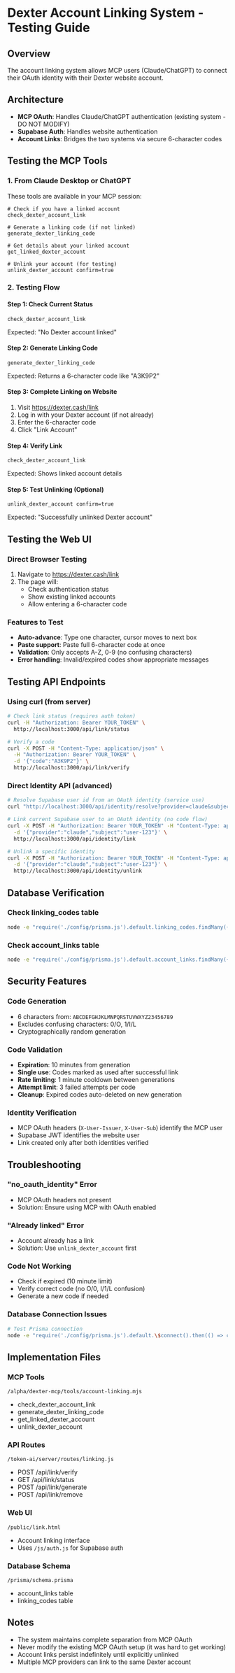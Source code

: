# Dexter Account Linking System - Testing Guide

## Overview
The account linking system allows MCP users (Claude/ChatGPT) to connect their OAuth identity with their Dexter website account.

## Architecture
- **MCP OAuth**: Handles Claude/ChatGPT authentication (existing system - DO NOT MODIFY)
- **Supabase Auth**: Handles website authentication  
- **Account Links**: Bridges the two systems via secure 6-character codes

## Testing the MCP Tools

### 1. From Claude Desktop or ChatGPT
These tools are available in your MCP session:

```
# Check if you have a linked account
check_dexter_account_link

# Generate a linking code (if not linked)
generate_dexter_linking_code

# Get details about your linked account
get_linked_dexter_account

# Unlink your account (for testing)
unlink_dexter_account confirm=true
```

### 2. Testing Flow

#### Step 1: Check Current Status
```
check_dexter_account_link
```
Expected: "No Dexter account linked"

#### Step 2: Generate Linking Code
```
generate_dexter_linking_code
```
Expected: Returns a 6-character code like "A3K9P2"

#### Step 3: Complete Linking on Website
1. Visit https://dexter.cash/link
2. Log in with your Dexter account (if not already)
3. Enter the 6-character code
4. Click "Link Account"

#### Step 4: Verify Link
```
check_dexter_account_link
```
Expected: Shows linked account details

#### Step 5: Test Unlinking (Optional)
```
unlink_dexter_account confirm=true
```
Expected: "Successfully unlinked Dexter account"

## Testing the Web UI

### Direct Browser Testing
1. Navigate to https://dexter.cash/link
2. The page will:
   - Check authentication status
   - Show existing linked accounts
   - Allow entering a 6-character code

### Features to Test
- **Auto-advance**: Type one character, cursor moves to next box
- **Paste support**: Paste full 6-character code at once
- **Validation**: Only accepts A-Z, 0-9 (no confusing characters)
- **Error handling**: Invalid/expired codes show appropriate messages

## Testing API Endpoints

### Using curl (from server)
```bash
# Check link status (requires auth token)
curl -H "Authorization: Bearer YOUR_TOKEN" \
  http://localhost:3000/api/link/status

# Verify a code
curl -X POST -H "Content-Type: application/json" \
  -H "Authorization: Bearer YOUR_TOKEN" \
  -d '{"code":"A3K9P2"}' \
  http://localhost:3000/api/link/verify
```

### Direct Identity API (advanced)
```bash
# Resolve Supabase user id from an OAuth identity (service use)
curl "http://localhost:3000/api/identity/resolve?provider=claude&subject=user-123"

# Link current Supabase user to an OAuth identity (no code flow)
curl -X POST -H "Authorization: Bearer YOUR_TOKEN" -H "Content-Type: application/json" \
  -d '{"provider":"claude","subject":"user-123"}' \
  http://localhost:3000/api/identity/link

# Unlink a specific identity
curl -X POST -H "Authorization: Bearer YOUR_TOKEN" -H "Content-Type: application/json" \
  -d '{"provider":"claude","subject":"user-123"}' \
  http://localhost:3000/api/identity/unlink
```

## Database Verification

### Check linking_codes table
```bash
node -e "require('./config/prisma.js').default.linking_codes.findMany({ orderBy: { created_at: 'desc' }, take: 5 }).then(r => { console.log('=== Recent Linking Codes ==='); r.forEach(c => console.log(c.code + ' - ' + (c.used ? 'USED' : 'ACTIVE') + ' - Expires: ' + c.expires_at)); }).catch(console.error).finally(() => process.exit())"
```

### Check account_links table
```bash
node -e "require('./config/prisma.js').default.account_links.findMany({ orderBy: { linked_at: 'desc' }, take: 5 }).then(r => { console.log('=== Recent Account Links ==='); r.forEach(l => console.log(l.oauth_provider + '/' + l.oauth_subject + ' -> ' + l.supabase_user_id)); }).catch(console.error).finally(() => process.exit())"
```

## Security Features

### Code Generation
- 6 characters from: `ABCDEFGHJKLMNPQRSTUVWXYZ23456789`
- Excludes confusing characters: 0/O, 1/I/L
- Cryptographically random generation

### Code Validation
- **Expiration**: 10 minutes from generation
- **Single use**: Codes marked as used after successful link
- **Rate limiting**: 1 minute cooldown between generations
- **Attempt limit**: 3 failed attempts per code
- **Cleanup**: Expired codes auto-deleted on new generation

### Identity Verification
- MCP OAuth headers (`X-User-Issuer`, `X-User-Sub`) identify the MCP user
- Supabase JWT identifies the website user
- Link created only after both identities verified

## Troubleshooting

### "no_oauth_identity" Error
- MCP OAuth headers not present
- Solution: Ensure using MCP with OAuth enabled

### "Already linked" Error  
- Account already has a link
- Solution: Use `unlink_dexter_account` first

### Code Not Working
- Check if expired (10 minute limit)
- Verify correct code (no O/0, I/1/L confusion)
- Generate a new code if needed

### Database Connection Issues
```bash
# Test Prisma connection
node -e "require('./config/prisma.js').default.\$connect().then(() => console.log('Connected!')).catch(console.error).finally(() => process.exit())"
```

## Implementation Files

### MCP Tools
`/alpha/dexter-mcp/tools/account-linking.mjs`
- check_dexter_account_link
- generate_dexter_linking_code  
- get_linked_dexter_account
- unlink_dexter_account

### API Routes
`/token-ai/server/routes/linking.js`
- POST /api/link/verify
- GET /api/link/status
- POST /api/link/generate
- POST /api/link/remove

### Web UI
`/public/link.html`
- Account linking interface
- Uses `/js/auth.js` for Supabase auth

### Database Schema
`/prisma/schema.prisma`
- account_links table
- linking_codes table

## Notes
- The system maintains complete separation from MCP OAuth
- Never modify the existing MCP OAuth setup (it was hard to get working)
- Account links persist indefinitely until explicitly unlinked
- Multiple MCP providers can link to the same Dexter account
